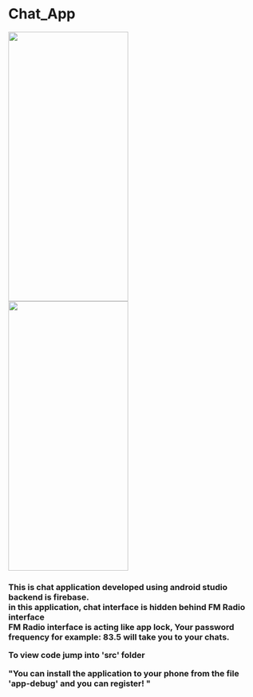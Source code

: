 # Chat_App
<img src = "Screenshot%20with%20ppt/device-2017-03-16-184426" width = "240" height="540">
<br>
<img src = "Screenshot%20with%20ppt/device-2017-03-16-184451" width = "240" height="540">
<br>
<h3>This is chat application developed using android studio backend is firebase.<br>
in this application, chat interface is hidden behind FM Radio interface <br>
FM Radio interface is acting like app lock, Your password frequency for example: 83.5 will take you to your chats.<br>


To view code jump into 'src' folder<br>

"You can install the application to your phone from the file 'app-debug' and you can register! "<br>
</h3>
